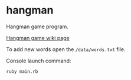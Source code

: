 # hangman
Hangman game program.

[Hangman game wiki page](https://en.wikipedia.org/wiki/Hangman_(game))

To add new words open the `/data/words.txt` file.

Console launch command:

```
ruby main.rb
```
